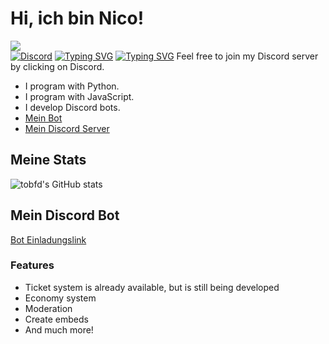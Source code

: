 # Hi, ich bin Nico!
![](https://discord.c99.nl/widget/theme-4/817435791079768105.png)  
[![Discord](https://img.shields.io/discord/1217082356175863908?style=for-the-badge&logo=Discord&logoColor=white&label=Discord&color=blue)](https://discord.gg/KMs7TWypSw) 
[![Typing SVG](https://readme-typing-svg.demolab.com?font=Fira+Code&pause=1000&width=435&lines=Jinxex;Discord+Bot+Developer;Python+Developer)](https://git.io/typing-svg)
[![Typing SVG](https://readme-typing-svg.demolab.com?font=Fira+Code&pause=1000&width=435&lines=Jinxex;Discord+Bot+Developer;JavaScript+Developer)](https://git.io/typing-svg) 
Feel free to join my Discord server by clicking on Discord.
- I program with Python.
- I program with JavaScript.
- I develop Discord bots.
- [Mein Bot](https://discord.com/oauth2/authorize?client_id=1128673160154320987)
- [Mein Discord Server]([https://discord.gg/CzhgQpKEmD](https://discord.gg/KMs7TWypSw))
## Meine Stats
![tobfd's GitHub stats](https://github-readme-stats.vercel.app/api?username=tobfd&show_icons=true&theme=dracula)  
## Mein Discord Bot
[Bot Einladungslink]([https://discord.com/oauth2/authorize?client_id=1128673160154320987](https://discord.com/oauth2/authorize?client_id=1231892426331787374&permissions=8&scope=applications.commands+bot))
### Features
- Ticket system is already available, but is still being developed
- Economy system
- Moderation
- Create embeds
- And much more!


